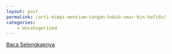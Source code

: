 ```yaml
---
layout: post
permalink: /arti-mimpi-mencium-tangan-habib-umar-bin-hafidz/
categories:
    - Uncategorized
---
```


[Baca Selengkapnya](/01)